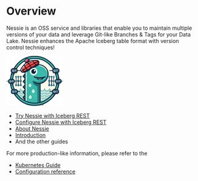 # Overview

Nessie is an OSS service and libraries that enable you to maintain multiple versions 
of your data and leverage Git-like Branches & Tags for your Data Lake. Nessie enhances the 
Apache Iceberg table format with version control techniques!

<img src="../img/nessie-git.png" width="150" height="auto">

* [Try Nessie with Iceberg REST](./try-nessie.md)
* [Configure Nessie with Iceberg REST](./iceberg-rest.md)
* [About Nessie](./about.md)
* [Introduction](./introduction.md)
* And the other guides

For more production-like information, please refer to the

* [Kubernetes Guide](./kubernetes.md)
* [Configuration reference](../nessie-latest/index.md)
